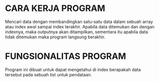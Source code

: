 # CARA KERJA PROGRAM
Mencari data dengan membandingkan satu-satu data dalam sebuah array atau index awal sampai index terakhir. Apabila data ditemukan dan dengan indexnya, maka outputnya akan ditampilkan, sementara itu apabila data tidak ditemukan maka program langsung berakhir.

# FUNGSIONALITAS PROGRAM
Program ini dibuat untuk dapat mengetahui di index berapakah data tersebut pada sebuah list untuk pendataan.
